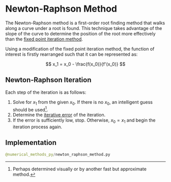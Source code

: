 # Newton-Raphson Method

The Newton-Raphson method is a first-order root finding method that walks along a curve under a root is found. This technique takes advantage of the slope of the curve to determine the position of the root more effectively than the [fixed point iteration method](/fixed-point-iteration).

Using a modification of the fixed point iteration method, the function of interest is firstly rearranged such that it can be represented as:

$$
x_1 = x_0 - \frac{f(x_0)}{f'(x_0)}
$$

## Newton-Raphson Iteration

Each step of the iteration is as follows:

1. Solve for $x_1$ from the given $x_0$. If there is no $x_0$, an intelligent guess should be used[^1].
2. Determine the [iterative error]() of the iteration.
3. If the error is sufficiently low, stop. Otherwise, $x_0 = x_1$ and begin the iteration process again.

[^1]: Perhaps determined visually or by another fast but approximate method.

## Implementation

```py example Newton-Raphson method with divide by zero considerations
@numerical_methods_py/newton_raphson_method.py
```
